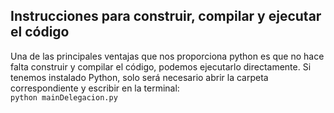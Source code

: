 ## Instrucciones para construir, compilar y ejecutar el código
Una de las principales ventajas que nos proporciona python es que no hace falta construir y compilar el código, podemos ejecutarlo directamente.
Si tenemos instalado Python, solo será necesario abrir la carpeta correspondiente y escribir en la terminal:  
`python mainDelegacion.py`

